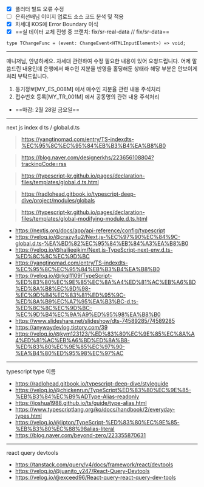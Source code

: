 - [x] 플러터 빌드 오류 수정
- [ ] 은희선배님 이미지 업로드 소스 코드 분석 및 적용
- [x] 차세대 KOS에 Error Boundary 이식
- [x] ==실 데이터 교체 진행 중 브랜치: fix/sr-real-data // fix/sr-data==

```tsx
type TChangeFunc = (event: ChangeEvent<HTMLInputElement>) => void;
```
***


매니저님, 안녕하세요. 차세대 관련하여 수정 필요한 내용이 있어 요청드립니다. 어제 말씀드린 내용인데 은행에서 매수인 지분율 반영을 홀딩해둔 상태라 해당 부분은 안보이게 처리 부탁드립니다.
1. 등기정보[MY_ES_008M] 에서 매수인 지분율 관련 내용 주석처리
2. 접수번호 등록[MY_TR_001M] 에서 공동명의 관련 내용 주석처리
- ==마감: 2월 28일 금요일==



***
next js index d ts / global.d.ts
> https://yangtinomad.com/entry/TS-indexdts-%EC%95%8C%EC%95%84%EB%B3%B4%EA%B8%B0

> https://blog.naver.com/designerkhs/223656108804?trackingCode=rss

> https://typescript-kr.github.io/pages/declaration-files/templates/global.d.ts.html

> https://radlohead.gitbook.io/typescript-deep-dive/project/modules/globals

> https://typescript-kr.github.io/pages/declaration-files/templates/global-modifying-module.d.ts.html

- https://nextjs.org/docs/app/api-reference/config/typescript
- https://velog.io/@crazy4u2/Next.js-%EC%97%90%EC%84%9C-global.d.ts-%EA%BD%82%EC%95%84%EB%84%A3%EA%B8%B0
- https://velog.io/@hailieejkim/Next.js-TypeScript-next-env.d.ts-%ED%8C%8C%EC%9D%BC
- https://yangtinomad.com/entry/TS-indexdts-%EC%95%8C%EC%95%84%EB%B3%B4%EA%B8%B0
- https://velog.io/@rkql1109/TypeScript-%ED%83%80%EC%9E%85%EC%8A%A4%ED%81%AC%EB%A6%BD%ED%8A%B8%EC%9D%98-%EC%9D%B4%EC%83%81%ED%95%9C-%ED%8A%B9%EC%A7%95%EA%B3%BC-d.ts-%ED%8C%8C%EC%9D%BC-%EC%9D%B4%EC%9A%A9%ED%95%98%EA%B8%B0
- https://www.slideshare.net/slideshow/dts-74589285/74589285
- https://anywaydevlog.tistory.com/39
- https://velog.io/@kym123123/%ED%83%80%EC%9E%85%EC%8A%A4%ED%81%AC%EB%A6%BD%ED%8A%B8-%ED%83%80%EC%9E%85%EC%97%90-%EA%B4%80%ED%95%98%EC%97%AC


***
typescript type 이름
- https://radlohead.gitbook.io/typescript-deep-dive/styleguide
- https://velog.io/@chickenrun/TypeScript%ED%83%80%EC%9E%85-%EB%B3%84%EC%B9%ADType-Alias-readonly
- https://joshua1988.github.io/ts/guide/type-alias.html
- https://www.typescriptlang.org/ko/docs/handbook/2/everyday-types.html
- https://velog.io/@lipton/TypeScript-%ED%83%80%EC%9E%85-%EB%B3%80%EC%88%98alias-literal
- https://blog.naver.com/beyond-zero/223355870631



***
react query devtools
- https://tanstack.com/query/v4/docs/framework/react/devtools
- https://velog.io/@juanito_y247/React-Query-Devtools
- https://velog.io/@exceed96/React-query-react-query-dev-tools